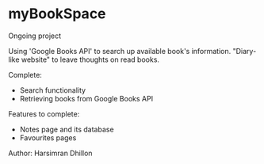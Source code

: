# myBookSpace
Ongoing project


Using 'Google Books API' to search up available book's information.
"Diary-like website" to leave thoughts on read books.

Complete:
- Search functionality
- Retrieving books from Google Books API

Features to complete:
 - Notes page and its database
 - Favourites pages 


Author: Harsimran Dhillon
